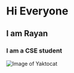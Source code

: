 # Hi  Everyone
## I am Rayan
### I am a CSE student

![Image of Yaktocat](https://octodex.github.com/images/yaktocat.png)
